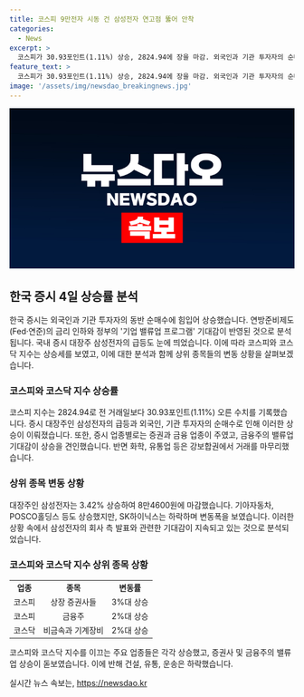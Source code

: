```yaml
---
title: 코스피 9만전자 시동 건 삼성전자 연고점 뚫어 안착
categories:
  - News
excerpt: >
  코스피가 30.93포인트(1.11%) 상승, 2824.94에 장을 마감. 외국인과 기관 투자자의 순매수로 주가 상승. 연준의 금리 인하와 기업 밸류업 프로그램 기대, 주식시장에 긍정적 영향. 대장주 삼성전자 급등, 증권업종 주도 상승. 화학, 유통업은 보합권. 코스닥 지수는 4.71포인트(0.56%) 상승, 840.81에 마감. 개인과 외국인 순매수, 기관은 순매도. 비금속과 기계장비 업종 상승, 건설과 유통은 하락. HLB가 대폭 상승, 클래시스와 에코프로비엠은 하락.
feature_text: >
  코스피가 30.93포인트(1.11%) 상승, 2824.94에 장을 마감. 외국인과 기관 투자자의 순매수로 주가 상승. 연준의 금리 인하와 기업 밸류업 프로그램 기대, 주식시장에 긍정적 영향. 대장주 삼성전자 급등, 증권업종 주도 상승. 화학, 유통업은 보합권. 코스닥 지수는 4.71포인트(0.56%) 상승, 840.81에 마감. 개인과 외국인 순매수, 기관은 순매도. 비금속과 기계장비 업종 상승, 건설과 유통은 하락. HLB가 대폭 상승, 클래시스와 에코프로비엠은 하락.
image: '/assets/img/newsdao_breakingnews.jpg'
---
```


<p><img src="/assets/img/newsdao_breakingnews.jpg" alt="bookingtag 속보" /></p>

<h2 data-ke-size="size26">한국 증시 4일 상승률 분석</h2>

<p data-ke-size="size16">한국 증시는 외국인과 기관 투자자의 동반 순매수에 힘입어 상승했습니다. 연방준비제도(Fed·연준)의 금리 인하와 정부의 '기업 밸류업 프로그램' 기대감이 반영된 것으로 분석됩니다. 국내 증시 대장주 삼성전자의 급등도 눈에 띄었습니다. 이에 따라 코스피와 코스닥 지수는 상승세를 보였고, 이에 대한 분석과 함께 상위 종목들의 변동 상황을 살펴보겠습니다.</p>

<h3>코스피와 코스닥 지수 상승률</h3>

<p data-ke-size="size16">코스피 지수는 2824.94로 전 거래일보다 30.93포인트(1.11%) 오른 수치를 기록했습니다. 증시 대장주인 삼성전자의 급등과 외국인, 기관 투자자의 순매수로 인해 이러한 상승이 이뤄졌습니다. 또한, 증시 업종별로는 증권과 금융 업종이 주였고, 금융주의 밸류업 기대감이 상승을 견인했습니다. 반면 화학, 유통업 등은 강보합권에서 거래를 마무리했습니다.</p>

<h3>상위 종목 변동 상황</h3>

<p data-ke-size="size16">대장주인 삼성전자는 3.42% 상승하여 8만4600원에 마감했습니다. 기아자동차, POSCO홀딩스 등도 상승했지만, SK하이닉스는 하락하며 변동폭을 보였습니다. 이러한 상황 속에서 삼성전자의 회사 측 발표와 관련한 기대감이 지속되고 있는 것으로 분석되었습니다.</p>

<h3>코스피와 코스닥 지수 상위 종목 상황</h3>

<table>
  <tr>
    <td style="text-align: center; height: 17px;"><b>업종</b></td>
    <td style="text-align: center; height: 17px;"><b>종목</b></td>
    <td style="text-align: center; height: 17px;"><b>변동률</b></td>
  </tr>
  <tr>
    <td style="text-align: center; height: 17px;">코스피</td>
    <td style="text-align: center; height: 17px;">상장 증권사들</td>
    <td style="text-align: center; height: 17px;">3%대 상승</td>
  </tr>
  <tr>
    <td style="text-align: center; height: 17px;">코스피</td>
    <td style="text-align: center; height: 17px;">금융주</td>
    <td style="text-align: center; height: 17px;">2%대 상승</td>
  </tr>
  <tr>
    <td style="text-align: center; height: 17px;">코스닥</td>
    <td style="text-align: center; height: 17px;">비금속과 기계장비</td>
    <td style="text-align: center; height: 17px;">2%대 상승</td>
  </tr>
</table>

<p data-ke-size="size16">코스피와 코스닥 지수를 이끄는 주요 업종들은 각각 상승했고, 증권사 및 금융주의 밸류업 상승이 돋보였습니다. 이에 반해 건설, 유통, 운송은 하락했습니다.</p>
실시간 뉴스 속보는, <a href="https://newsdao.kr" rel="dofollow">https://newsdao.kr</a>


